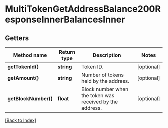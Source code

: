 # MultiTokenGetAddressBalance200ResponseInnerBalancesInner

## Getters

Method name | Return type | Description | Notes
------------ | ------------- | ------------- | -------------
**getTokenId()** | **string** | Token ID. | [optional]
**getAmount()** | **string** | Number of tokens held by the address. | [optional]
**getBlockNumber()** | **float** | Block number when the token was received by the address. | [optional]

[[Back to Index]](../index.md)
